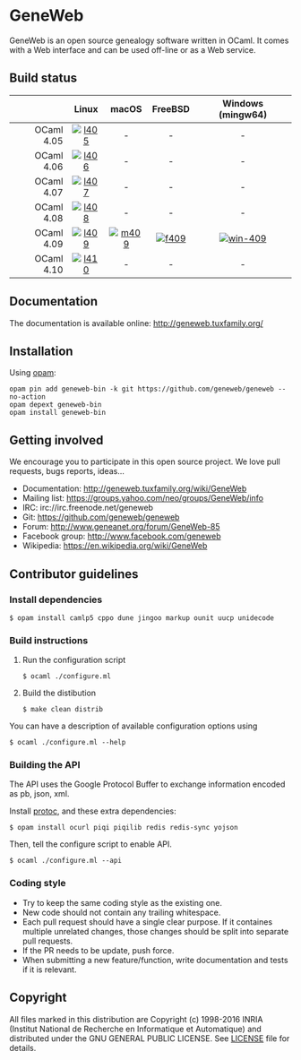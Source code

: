# GeneWeb

GeneWeb is an open source genealogy software written in OCaml. It comes
with a Web interface and can be used off-line or as a Web service.

## Build status

|            | Linux             | macOS             | FreeBSD           | Windows (mingw64)
| ---:       | :---:             | :---:             | :---:             | :---:
| OCaml 4.05 | [![l405]][travis] | -                 | -                 | -
| OCaml 4.06 | [![l406]][travis] | -                 | -                 | -
| OCaml 4.07 | [![l407]][travis] | -                 | -                 | -
| OCaml 4.08 | [![l408]][travis] | -                 | -                 | -
| OCaml 4.09 | [![l409]][travis] | [![m409]][appveyor] | [![f409]][travis] | [![win-409]][appveyor]
| OCaml 4.10 | [![l410]][travis] | -                 | -                 | -

[l405]:https://travis-matrix-badges.herokuapp.com/repos/geneweb/geneweb/branches/master/1
[l406]:https://travis-matrix-badges.herokuapp.com/repos/geneweb/geneweb/branches/master/2
[l407]:https://travis-matrix-badges.herokuapp.com/repos/geneweb/geneweb/branches/master/3
[l408]:https://travis-matrix-badges.herokuapp.com/repos/geneweb/geneweb/branches/master/4
[l409]:https://travis-matrix-badges.herokuapp.com/repos/geneweb/geneweb/branches/master/5
[l410]:https://travis-matrix-badges.herokuapp.com/repos/geneweb/geneweb/branches/master/6
[m409]:https://ci.appveyor.com/api/projects/status/5a5yk7jvxk332pxu/branch/master?svg=true
[f409]:https://travis-matrix-badges.herokuapp.com/repos/geneweb/geneweb/branches/master/7
[win-409]:https://ci.appveyor.com/api/projects/status/5a5yk7jvxk332pxu/branch/master?svg=true
[travis]:https://travis-ci.org/geneweb/geneweb
[appveyor]:https://ci.appveyor.com/project/geneweb/geneweb

## Documentation

The documentation is available online: http://geneweb.tuxfamily.org/

## Installation

Using [opam](https://opam.ocaml.org/):

```
opam pin add geneweb-bin -k git https://github.com/geneweb/geneweb --no-action
opam depext geneweb-bin
opam install geneweb-bin
```

## Getting involved

We encourage you to participate in this open source project. We love
pull requests, bugs reports, ideas...

* Documentation: http://geneweb.tuxfamily.org/wiki/GeneWeb
* Mailing list: https://groups.yahoo.com/neo/groups/GeneWeb/info
* IRC: irc://irc.freenode.net/geneweb
* Git: https://github.com/geneweb/geneweb
* Forum: http://www.geneanet.org/forum/GeneWeb-85
* Facebook group: http://www.facebook.com/geneweb
* Wikipedia: https://en.wikipedia.org/wiki/GeneWeb

## Contributor guidelines

### Install dependencies

```
$ opam install camlp5 cppo dune jingoo markup ounit uucp unidecode
```

### Build instructions

1. Run the configuration script
   ```
   $ ocaml ./configure.ml
   ```
2. Build the distibution
   ```
   $ make clean distrib
   ```

You can have a description of available configuration options using
```
$ ocaml ./configure.ml --help
```

### Building the API

The API uses the Google Protocol Buffer to exchange information
encoded as pb, json, xml.

Install [protoc](https://github.com/protocolbuffers/protobuf#protocol-compiler-installation),
and these extra dependencies:

```
$ opam install ocurl piqi piqilib redis redis-sync yojson
```

Then, tell the configure script to enable API.

```
$ ocaml ./configure.ml --api
```

### Coding style

* Try to keep the same coding style as the existing one.
* New code should not contain any trailing whitespace.
* Each pull request should have a single clear purpose. If it containes
  multiple unrelated changes, those changes should be split into
  separate pull requests.
* If the PR needs to be update, push force.
* When submitting a new feature/function, write documentation and tests if it is relevant.

## Copyright

All files marked in this distribution are Copyright (c) 1998-2016 INRIA
(Institut National de Recherche en Informatique et Automatique) and
distributed under the GNU GENERAL PUBLIC LICENSE. See [LICENSE](LICENSE) file
for details.

